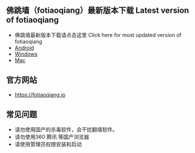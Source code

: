 
## 佛跳墙（fotiaoqiang）最新版本下载 Latest version of fotiaoqiang</a>
- <a>佛跳墙最新版本下载请点击这里 Click here for most updated version of fotiaoqiang </a>
- <a href="https://github.com/foye2019/fotiaoqiang/releases/download/1.0.0/fotiaoqiang-android-v1.0.0.apk">Android</a>
- <a href="https://github.com/foye2019/fotiaoqiang/releases/download/1.0.0/fotiaoqiang-win32-1.0.0.zip">Windows</a>
- <a href="https://github.com/foye2019/fotiaoqiang/releases/download/1.0.0/fotiaoqiang_mac_darwin_amd64_installv1.0.0.dmg">Mac</a>


## 官方网站
- https://fotiaoqiang.io


## 常见问题
- 请勿使用国产的杀毒软件，会干扰翻墙软件。
- 请勿使用360 腾讯 等国产浏览器
- 请使用管理员权限安装和启动
